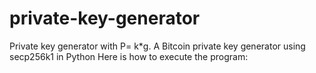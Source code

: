 # private-key-generator
Private key generator with P= k*g. A Bitcoin private key generator using secp256k1 in Python
Here is how to execute the program:

